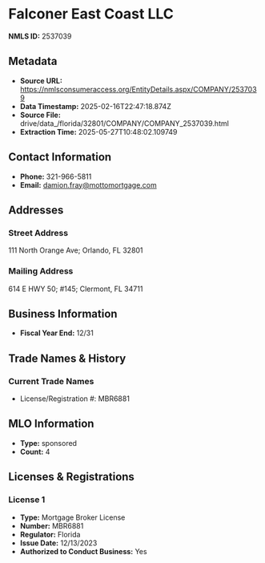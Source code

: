 # Falconer East Coast LLC

**NMLS ID:** 2537039

## Metadata
- **Source URL:** https://nmlsconsumeraccess.org/EntityDetails.aspx/COMPANY/2537039
- **Data Timestamp:** 2025-02-16T22:47:18.874Z
- **Source File:** drive/data_/florida/32801/COMPANY/COMPANY_2537039.html
- **Extraction Time:** 2025-05-27T10:48:02.109749

## Contact Information
- **Phone:** 321-966-5811
- **Email:** damion.fray@mottomortgage.com

## Addresses
### Street Address
111 North Orange Ave; Orlando, FL 32801

### Mailing Address
614 E HWY 50; #145; Clermont, FL 34711

## Business Information
- **Fiscal Year End:** 12/31

## Trade Names & History
### Current Trade Names
- License/Registration #: MBR6881

## MLO Information
- **Type:** sponsored
- **Count:** 4

## Licenses & Registrations

### License 1
- **Type:** Mortgage Broker License
- **Number:** MBR6881
- **Regulator:** Florida
- **Issue Date:** 12/13/2023
- **Authorized to Conduct Business:** Yes
